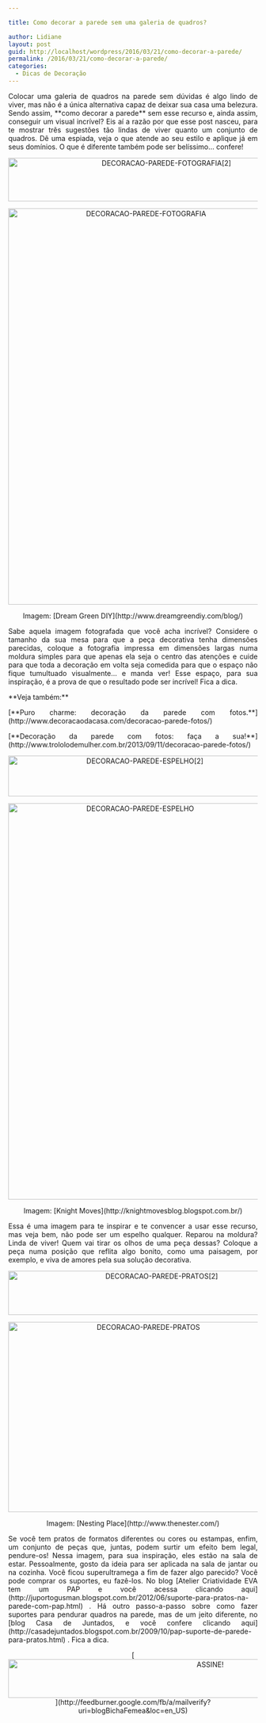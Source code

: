 ```yaml
---

title: Como decorar a parede sem uma galeria de quadros?

author: Lidiane
layout: post
guid: http://localhost/wordpress/2016/03/21/como-decorar-a-parede/
permalink: /2016/03/21/como-decorar-a-parede/
categories:
  - Dicas de Decoração
---
```

<p align="justify">
  Colocar uma galeria de quadros na parede sem dúvidas é algo lindo de viver, mas não é a única alternativa capaz de deixar sua casa uma belezura. Sendo assim, **como decorar a parede** sem esse recurso e, ainda assim, conseguir um visual incrível? Eis aí a razão por que esse post nasceu, para te mostrar três sugestões tão lindas de viver quanto um conjunto de quadros. Dê uma espiada, veja o que atende ao seu estilo e aplique já em seus domínios. O que é diferente também pode ser belíssimo… confere!
</p>

<p align="center">
  <img class="alignnone size-full wp-image-12158" src="http://www.trololodemulher.com.br/blog/wp-content/uploads/2016/03/DECORACAO-PAREDE-FOTOGRAFIA2.png" alt="DECORACAO-PAREDE-FOTOGRAFIA[2]" width="623" height="88" />
</p>

<p align="center">
  <img class="alignnone size-full wp-image-12157" src="http://www.trololodemulher.com.br/blog/wp-content/uploads/2016/03/DECORACAO-PAREDE-FOTOGRAFIA.jpg" alt="DECORACAO-PAREDE-FOTOGRAFIA" width="541" height="800" />
</p>

<p align="center">
  Imagem: [Dream Green DIY](http://www.dreamgreendiy.com/blog/) 
</p>

<p align="justify">
  Sabe aquela imagem fotografada que você acha incrível? Considere o tamanho da sua mesa para que a peça decorativa tenha dimensões parecidas, coloque a fotografia impressa em dimensões largas numa moldura simples para que apenas ela seja o centro das atenções e cuide para que toda a decoração em volta seja comedida para que o espaço não fique tumultuado visualmente… e manda ver! Esse espaço, para sua inspiração, é a prova de que o resultado pode ser incrível! Fica a dica.
</p>

<p align="justify">
  **Veja também:**
</p>

<p align="justify">
  [**Puro charme: decoração da parede com fotos.**](http://www.decoracaodacasa.com/decoracao-parede-fotos/) 
</p>

<p align="justify">
  [**Decoração da parede com fotos: faça a sua!**](http://www.trololodemulher.com.br/2013/09/11/decoracao-parede-fotos/) 
</p>

<p align="center">
  <img class="alignnone size-full wp-image-12154" src="http://www.trololodemulher.com.br/blog/wp-content/uploads/2016/03/DECORACAO-PAREDE-ESPELHO2.png" alt="DECORACAO-PAREDE-ESPELHO[2]" width="536" height="82" />
</p>

<p align="center">
  <img class="alignnone size-full wp-image-12153" src="http://www.trololodemulher.com.br/blog/wp-content/uploads/2016/03/DECORACAO-PAREDE-ESPELHO.jpg" alt="DECORACAO-PAREDE-ESPELHO" width="517" height="800" />
</p>

<p align="center">
  Imagem: [Knight Moves](http://knightmovesblog.blogspot.com.br/) 
</p>

<p align="justify">
  Essa é uma imagem para te inspirar e te convencer a usar esse recurso, mas veja bem, não pode ser um espelho qualquer. Reparou na moldura? Linda de viver! Quem vai tirar os olhos de uma peça dessas? Coloque a peça numa posição que reflita algo bonito, como uma paisagem, por exemplo, e viva de amores pela sua solução decorativa.
</p>

<p align="center">
  <img class="alignnone size-full wp-image-12160" src="http://www.trololodemulher.com.br/blog/wp-content/uploads/2016/03/DECORACAO-PAREDE-PRATOS2.png" alt="DECORACAO-PAREDE-PRATOS[2]" width="604" height="89" />
</p>

<p align="center">
  <img class="alignnone size-full wp-image-12159" src="http://www.trololodemulher.com.br/blog/wp-content/uploads/2016/03/DECORACAO-PAREDE-PRATOS.jpg" alt="DECORACAO-PAREDE-PRATOS" width="550" height="384" />
</p>

<p align="center">
  Imagem: [Nesting Place](http://www.thenester.com/) 
</p>

<p align="justify">
  Se você tem pratos de formatos diferentes ou cores ou estampas, enfim, um conjunto de peças que, juntas, podem surtir um efeito bem legal, pendure-os! Nessa imagem, para sua inspiração, eles estão na sala de estar. Pessoalmente, gosto da ideia para ser aplicada na sala de jantar ou na cozinha. Você ficou superultramega a fim de fazer algo parecido? Você pode comprar os suportes, eu fazê-los. No blog [Atelier Criatividade EVA tem um PAP e você acessa clicando aqui](http://juportogusman.blogspot.com.br/2012/06/suporte-para-pratos-na-parede-com-pap.html) . Há outro passo-a-passo sobre como fazer suportes para pendurar quadros na parede, mas de um jeito diferente, no [blog Casa de Juntados, e você confere clicando aqui](http://casadejuntados.blogspot.com.br/2009/10/pap-suporte-de-parede-para-pratos.html) . Fica a dica.
</p>

<p align="center">
  [<img class="alignnone size-full wp-image-10439" src="http://www.trololodemulher.com.br/blog/wp-content/uploads/2014/09/ASSINE.png" alt="ASSINE!" width="800" height="78" />](http://feedburner.google.com/fb/a/mailverify?uri=blogBichaFemea&loc=en_US) 
</p>

<p align="justify">